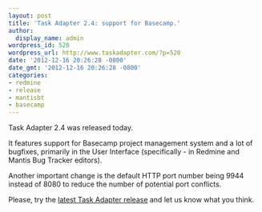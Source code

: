 ```yaml
---
layout: post
title: 'Task Adapter 2.4: support for Basecamp.'
author:
  display_name: admin
wordpress_id: 520
wordpress_url: http://www.taskadapter.com/?p=520
date: '2012-12-16 20:26:28 -0800'
date_gmt: '2012-12-16 20:26:28 -0800'
categories:
- redmine
- release
- mantisbt
- basecamp
---
```

<p>Task Adapter 2.4 was released today.</p>
<p>It features support for Basecamp project management system and a lot of bugfixes, primarily in the User Interface (specifically - in Redmine and Mantis Bug Tracker editors).

Another important change is the default HTTP port number being 9944 instead of 8080 to reduce the number of potential port conflicts.

Please, try the <a href="/download">latest Task Adapter release</a> and let us know what you think.</p>
